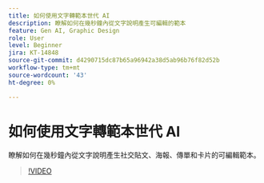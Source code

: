 ```yaml
---
title: 如何使用文字轉範本世代 AI
description: 瞭解如何在幾秒鐘內從文字說明產生可編輯的範本
feature: Gen AI, Graphic Design
role: User
level: Beginner
jira: KT-14848
source-git-commit: d4290715dc87b65a96942a38d5ab96b76f82d52b
workflow-type: tm+mt
source-wordcount: '43'
ht-degree: 0%

---
```


# 如何使用文字轉範本世代 AI

瞭解如何在幾秒鐘內從文字說明產生社交貼文、海報、傳單和卡片的可編輯範本。

>[!VIDEO](https://video.tv.adobe.com/v/3427022?quality=12&learn=on&hidetitle=true)
